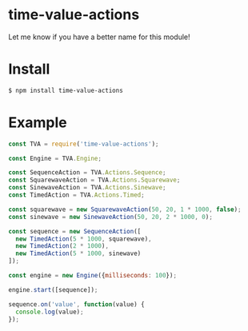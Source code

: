 # time-value-actions

Let me know if you have a better name for this module!

# Install

```sh
$ npm install time-value-actions
```

# Example

```javascript
const TVA = require('time-value-actions');

const Engine = TVA.Engine;

const SequenceAction = TVA.Actions.Sequence;
const SquarewaveAction = TVA.Actions.Squarewave;
const SinewaveAction = TVA.Actions.Sinewave;
const TimedAction = TVA.Actions.Timed;

const squarewave = new SquarewaveAction(50, 20, 1 * 1000, false);
const sinewave = new SinewaveAction(50, 20, 2 * 1000, 0);

const sequence = new SequenceAction([
  new TimedAction(5 * 1000, squarewave),
  new TimedAction(2 * 1000),
  new TimedAction(5 * 1000, sinewave)
]);

const engine = new Engine({milliseconds: 100});

engine.start([sequence]);

sequence.on('value', function(value) {
  console.log(value);
});
```
